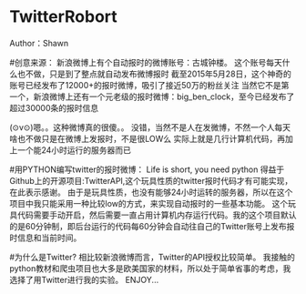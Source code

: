 # TwitterRobort
Author：Shawn

#创意来源：
新浪微博上有个自动报时的微博账号：古城钟楼。
这个账号每天什么也不做，只是到了整点就自动发布微博报时
截至2015年5月28日，这个神奇的账号已经发布了12000+的报时微博，吸引了接近50万的粉丝关注
当然它不是第一个，新浪微博上还有一个元老级的报时微博：big_ben_clock，至今已经发布了超过30000条的报时信息

(⊙v⊙)嗯。。这种微博真的很傻。。
没错，当然不是人在发微博，不然一个人每天啥也不做只是在微博上发报时，不是很LOW么
实际上就是几行计算机代码，再加上一个能24小时运行的服务器而已

#用PYTHON编写twitter的报时微博：
Life is short, you need python
得益于Github上的开源项目:TwitterAPI,这个玩具性质的twitter报时代码才有可能实现，在此表示感谢。
由于是玩具性质，也没有能够24小时运转的服务器，所以在这个项目中我只能采用一种比较low的方式，来实现自动报时的一些基本功能。
这个玩具代码需要手动开启，然后需要一直占用计算机内存运行代码。我的这个项目默认的是60分钟制，即后台运行的代码每60分钟会自动往自己的Twitter账号上发布报时信息和当前时间。

#为什么是Twitter?
相比较新浪微博而言，Twitter的API授权比较简单。
我接触的python教材和爬虫项目也大多是欧美国家的材料，所以处于简单省事的考虑，我选择了用Twitter进行我的实验。
ENJOY...


